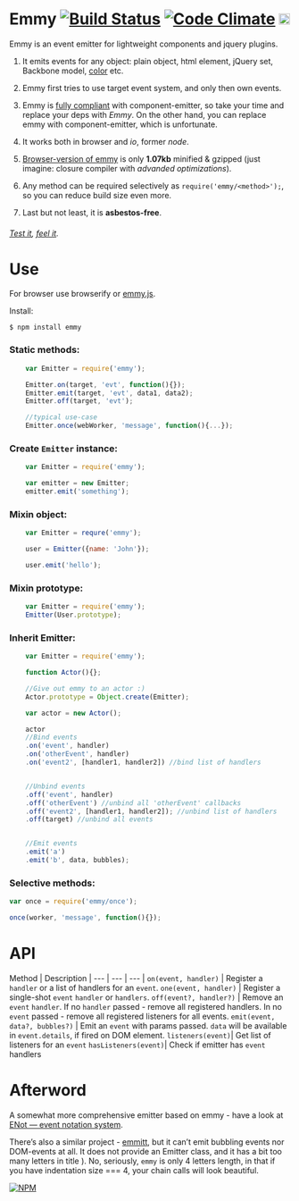 # Emmy [![Build Status](https://travis-ci.org/dfcreative/emmy.svg?branch=master)](https://travis-ci.org/dfcreative/emmy)  [![Code Climate](https://codeclimate.com/github/dfcreative/emmy/badges/gpa.svg)](https://codeclimate.com/github/dfcreative/emmy) <a href="http://unlicense.org/UNLICENSE"><img src="http://upload.wikimedia.org/wikipedia/commons/6/62/PD-icon.svg" width="20"/></a>

<!--
[![browser support](https://ci.testling.com/dfcreative/emmy.png)
](https://ci.testling.com/dfcreative/emmy)
-->

Emmy is an event emitter for lightweight components and jquery plugins.

1. It emits events for any object: plain object, html element, jQuery set, Backbone model, [color](https://github.com/dfcreative/color) etc.

2. Emmy first tries to use target event system, and only then own events.

3. Emmy is [fully compliant](test/compliance.js) with component-emitter, so take your time and replace your deps with _Emmy_. On the other hand, you can replace emmy with component-emitter, which is unfortunate.

4. It works both in browser and _io_, former _node_.

5. [Browser-version of emmy](emmy.js) is only __1.07kb__ minified & gzipped (just imagine: closure compiler with _advanded optimizations_).

6. Any method can be required selectively as `require('emmy/<method>');`, so you can reduce build size even more.

7. Last but not least, it is **asbestos-free**.


###### [Test it](https://cdn.rawgit.com/dfcreative/emmy/master/test/index.html), [feel it](jsfiddle).


# Use

For browser use browserify or [emmy.js](/emmy.js).

Install:

`$ npm install emmy`


### Static methods:

```js
	var Emitter = require('emmy');

	Emitter.on(target, 'evt', function(){});
	Emitter.emit(target, 'evt', data1, data2);
	Emitter.off(target, 'evt');

	//typical use-case
	Emitter.once(webWorker, 'message', function(){...});
```

### Create `Emitter` instance:

```js
	var Emitter = require('emmy');

	var emitter = new Emitter;
	emitter.emit('something');
```

### Mixin object:

```js
	var Emitter = requre('emmy');

	user = Emitter({name: 'John'});

	user.emit('hello');
```

### Mixin prototype:

```js
	var Emitter = require('emmy');
	Emitter(User.prototype);
```

### Inherit Emitter:

```js
	var Emitter = require('emmy');

	function Actor(){};

	//Give out emmy to an actor :)
	Actor.prototype = Object.create(Emitter);

	var actor = new Actor();

	actor
	//Bind events
	.on('event', handler)
	.on('otherEvent', handler)
	.on('event2', [handler1, handler2]) //bind list of handlers


	//Unbind events
	.off('event', handler)
	.off('otherEvent') //unbind all 'otherEvent' callbacks
	.off('event2', [handler1, handler2]); //unbind list of handlers
	.off(target) //unbind all events


	//Emit events
	.emit('a')
	.emit('b', data, bubbles);
```


### Selective methods:

```js
var once = require('emmy/once');

once(worker, 'message', function(){});
```


# API

Method | Description |
--- | --- | --- |
`on(event, handler)` | Register a `handler` or a list of handlers for an `event`.
`one(event, handler)` | Register a single-shot `event` `handler` or `handlers`.
`off(event?, handler?)` | Remove an `event` `handler`. If no `handler` passed - remove all registered handlers. In no `event` passed - remove all registered listeners for all events.
`emit(event, data?, bubbles?)` | Emit an `event` with params passed. `data` will be available in `event.details`, if fired on DOM element.
`listeners(event)`| Get list of listeners for an `event`
`hasListeners(event)`| Check if emitter has `event` handlers


# Afterword

A somewhat more comprehensive emitter based on emmy - have a look at [ENot — event notation system](https://github.com/dfcreative/enot).

There’s also a similar project - [emmitt](https://github.com/airportyh/emmitt), but it can’t emit bubbling events nor DOM-events at all. It does not provide an Emitter class, and it has a bit too many letters in title ). No, seriously, `emmy` is only 4 letters length, in that if you have indentation size === 4, your chain calls will look beautiful.

[![NPM](https://nodei.co/npm/emmy.png?downloads=true&downloadRank=true&stars=true)](https://nodei.co/npm/emmy/)